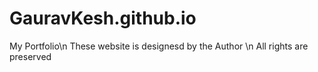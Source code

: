 # GauravKesh.github.io
My Portfolio\n
These website is designesd by the Author \n
All rights are preserved 
